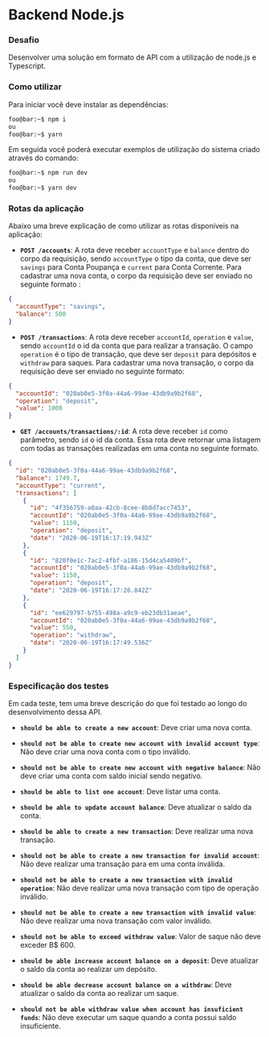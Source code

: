 # Backend Node.js 

### Desafio 
Desenvolver uma solução em formato de API com a utilização de node.js e Typescript.
 

### Como utilizar  

Para iniciar você deve instalar as dependências:
```zsh
foo@bar:~$ npm i
ou
foo@bar:~$ yarn
```

Em seguida você poderá executar exemplos de utilização do sistema criado através do comando:
```zsh
foo@bar:~$ npm run dev
ou
foo@bar:~$ yarn dev
```  


### Rotas da aplicação

Abaixo uma breve explicação de como utilizar as rotas disponíveis na aplicação:

- **`POST /accounts`**: A rota deve receber `accountType` e `balance` dentro do corpo da requisição, sendo `accountType` o tipo da conta, que deve ser `savings` para Conta Poupança e `current` para Conta Corrente. Para cadastrar uma nova conta, o corpo da requisição deve ser enviado no seguinte formato :

```json
{
  "accountType": "savings",
  "balance": 500
}
```


- **`POST /transactions`**: A rota deve receber `accountId`, `operation` e `value`, sendo `accountId` o id da conta que para realizar a transação. O campo `operation` é o tipo de transação, que deve ser `deposit` para depósitos e `withdraw` para saques. Para cadastrar uma nova transação, o corpo da requisição deve ser enviado no seguinte formato:

```json
{
  "accountId": "020ab0e5-3f0a-44a6-99ae-43db9a9b2f68",
  "operation": "deposit",
  "value": 1000
}
```

- **`GET /accounts/transactions/:id`**: A rota deve receber `id` como parâmetro, sendo `id` o id da conta.  Essa rota deve retornar uma listagem com todas as transações realizadas em uma conta no seguinte formato.

```json
{
  "id": "020ab0e5-3f0a-44a6-99ae-43db9a9b2f68",
  "balance": 1749.7,
  "accountType": "current",
  "transactions": [
    {
      "id": "4f356759-a0aa-42cb-8cee-8b8d7acc7453",
      "accountId": "020ab0e5-3f0a-44a6-99ae-43db9a9b2f68",
      "value": 1150,
      "operation": "deposit",
      "date": "2020-06-19T16:17:19.943Z"
    },
    {
      "id": "820f0e1c-7ac2-4fbf-a186-15d4ca5409bf",
      "accountId": "020ab0e5-3f0a-44a6-99ae-43db9a9b2f68",
      "value": 1150,
      "operation": "deposit",
      "date": "2020-06-19T16:17:26.842Z"
    },
    {
      "id": "ee629797-b755-498a-a9c9-eb23db31aeae",
      "accountId": "020ab0e5-3f0a-44a6-99ae-43db9a9b2f68",
      "value": 550,
      "operation": "withdraw",
      "date": "2020-06-19T16:17:49.536Z"
    }
  ]
}
``` 

### Especificação dos testes

Em cada teste, tem uma breve descrição do que foi testado ao longo do desenvolvimento dessa API.

- **`should be able to create a new account`**: Deve criar uma nova conta.

- **`should not be able to create new account with invalid account type`**: Não deve criar uma nova conta com o tipo inválido.

- **`should not be able to create new account with negative balance`**: Não deve criar uma conta com saldo inicial sendo negativo.

- **`should be able to list one account`**: Deve listar uma conta.

- **`should be able to update account balance`**: Deve atualizar o saldo da conta.

- **`should be able to create a new transaction`**: Deve realizar uma nova transação.

- **`should not be able to create a new transaction for invalid account`**: Não deve realizar uma transação para em uma conta inválida.

- **`should not be able to create a new transaction with invalid operation`**: Não deve realizar uma nova transação com tipo de operação inválido.

- **`should not be able to create a new transaction with invalid value`**: Não deve realizar uma nova transação com valor inválido.

- **`should not be able to exceed withdraw value`**: Valor de saque não deve exceder B$ 600.

- **`should be able increase account balance on a deposit`**: Deve atualizar o saldo da conta ao realizar um depósito.

- **`should be able decrease account balance on a withdraw`**: Deve atualizar o saldo da conta ao realizar um saque.

- **`should not be able withdraw value when account has insuficient funds`**: Não deve executar um saque quando a conta possui saldo insuficiente.
